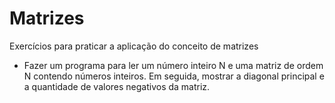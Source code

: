 # Matrizes
Exercícios para praticar a aplicação do conceito de matrizes

- Fazer um programa para ler um número inteiro N e uma matriz de
ordem N contendo números inteiros. Em seguida, mostrar a diagonal
principal e a quantidade de valores negativos da matriz.
